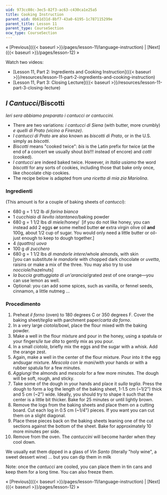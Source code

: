 ```yaml
---
uid: 973cc08c-3ec5-82f3-ac63-c430ca1e25a5
title: Cooking Instruction
parent_uid: 0b61d31d-8bf7-43a0-6195-1c787115299e
parent_title: Lesson 11
parent_type: CourseSection
ocw_type: CourseSection
---
```


« [Previous]({{< baseurl >}}/pages/lesson-11/language-instruction) | [Next]({{< baseurl >}}/pages/lesson-12) »

Watch two videos:

*   [Lesson 11, Part 2: Ingredients and Cooking Instruction]({{< baseurl >}}/resources/lesson-11-part-2-ingredients-and-cooking-instruction)
*   [Lesson 11, Part 3: Closing Lecture]({{< baseurl >}}/resources/lesson-11-part-3-closing-lecture)

_I Cantucci_/Biscotti
---------------------

_Ieri sera abbiamo preparato i cantucci or cantuccini._

*   There are two variations: _i cantucci di Siena_ (with butter, more crumbly) _e quelli di Prato (vicino a Firenze)_.
*   _I cantucci di Prato_ are also known as _biscotti di Prato_, or in the U.S. simply as _biscotti_.
*   _Biscotti_ means "cooked twice": _bis_ is the Latin prefix for twice (at the end of a concert we usually shout _bis_!!! instead of encore) and _cotti_ (cooked).
*   _I cantucci_ are indeed baked twice. However, _in_ _Italia usiamo_ the word _biscotti_ for any sorts of cookies, including those that bake only once, like chocolate chip cookies.
*   The recipe below is adapted from _una ricetta di mia zia Mariolina_.

### Ingredienti

(This amount is for a couple of baking sheets of _cantucci_):

*   680 g = 1 1/2 lb _di farina bianca_
*   1 _cucchiaio di lievito istantaneo_/baking powder
*   680 g = 1 1/2 lbs _di miele_/honey/  \[if you do not like honey, you can instead add 2 eggs **or** some melted butter **or** extra virgin olive oil **and** 100g, about 1/2 cup of sugar. You would only need a little butter or oil- just enough to keep to dough together.\]
*   4 _(quattro) uova_
*   100 g _di zucchero_
*   680 g = 1 1/2 lbs _di mandorle intere_/whole almonds, with skin  
    \[you can substitute _le mandorle_ with chopped dark chocolate or _uvetta_, raisins or make a mix of the three. You may also try to use _nocciole_/hazelnuts\]
*   _la buccia grattuggiata di un'arancia_/grated zest of one orange—you can use lemon as well.
*   Optional: you can add some spices, such as vanilla, or fennel seeds, cinnamon, a little nutmeg ...

### Procedimento

1.  Preheat _il forno_ (oven) to 180 degrees C or 350 degrees F. Cover the baking sheet/_teglia_ with parchment paper/_carta da forno_.
2.  In a very large _ciotola_/bowl, place the flour mixed with the baking powder.
3.  Make a well in the flour mixture and pour in the honey, using a spatula or your fingers/_le tue dita_ to gently mix as you pour.
4.  In a small _ciotola_, briefly mix the eggs and the sugar with a whisk. Add the orange zest.
5.  Again, make a well in the center of the flour mixture. Pour into it the egg andsugar mixture. _Mescola con le mani_/with your hands or with a rubber spatula for a few minutes.
6.  _Aggiungi_ the almonds and _mescola_ for a few more minutes. The dough will be soft, rough, and sticky.
7.  Take some of the dough in your hands and place it _sulla teglia_. Press the dough to form a log the length of the baking sheet, 1-1.5 cm (~1/2") thick and 5 cm (~2") wide. Ideally, you should try to shape it such that the center is a little bit thicker. Bake for 25 minutes or until lightly brown.
8.  Remove the logs from the baking sheets and place them on a cutting board. Cut each log in 0.5 cm (~1/4") pieces. If you want you can cut them on a slight diagonal.
9.  Place these pieces back on the baking sheets leaning one of the cut sections against the bottom of the sheet. Bake for approximately 10 more minutes per side.
10.  Remove from the oven. The _cantuccini_ will become harder when they cool down.

We usually eat them dipped in a glass of _Vin Santo_ (literally "holy wine", a sweet dessert wine) ... but you can dip them in milk

Note: once the _cantucci_ are cooled, you can place them in tin cans and keep them for a long time. You can also freeze them.

« [Previous]({{< baseurl >}}/pages/lesson-11/language-instruction) | [Next]({{< baseurl >}}/pages/lesson-12) »